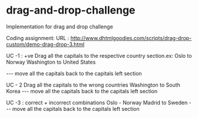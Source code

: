 # drag-and-drop-challenge
Implementation for drag and drop challenge

Coding assignment:
URL : http://www.dhtmlgoodies.com/scripts/drag-drop-custom/demo-drag-drop-3.html

UC -1 : +ve
Drag all the capitals to the respective country section.ex:
Oslo  to  Norway
Washington to United States

--- move all the capitals back to the capitals left section

UC - 2 Drag all the capitals to the wrong countries
Washington  to  South Korea
--- move all the capitals back to the capitals left section

UC -3 : correct + incorrect combinations
Oslo - Norway
Madrid  to  Sweden
--- move all the capitals back to the capitals left section
